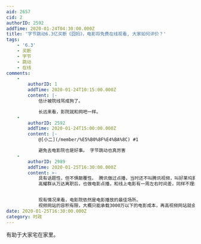 ```yaml
---
aid: 2657
cid: 2
authorID: 2592
addTime: 2020-01-24T04:30:00.000Z
title: '字节跳动6.3亿买断《囧妈》，电影将免费在线观看, 大家如何评价？'
tags:
    - '6.3'
    - 买断
    - 字节
    - 跳动
    - 在线
comments:
    -
        authorID: 1
        addTime: 2020-01-24T10:15:00.000Z
        content: |-
            估计被院线骂成狗了。

            长远来看，影院就和网吧一样。
    -
        authorID: 2592
        addTime: 2020-01-24T15:00:00.000Z
        content: |-
            @[小二](/member/%E5%B0%8F%E4%BA%8C) #1

            避免去电影院也是好事。 字节跳动也真厉害
    -
        authorID: 2989
        addTime: 2020-01-25T16:30:00.000Z
        content: >-
            具有话题性，但不惧颠覆性。 腾讯做过点播，当时还不叫腾讯视频，叫好莱坞影院，5块钱看好莱坞院线电影，效果不理想。
            高耀群从万达离职后，也做电影点播，和线上电影有一周左右时间差，同样不理想，现在则专注残障人士观影的细分领域，算是不得已的尝试。


            现有情况来看，电影院依然是电影播放的最佳场所。
            视频网站的容积有限，大概只能承载3000万以下的电影成本，再高视频网站就会亏钱了，所以未来中小成本的电影可以尝试线上发行，再大成本还是只能走院线。
date: 2020-01-25T16:30:00.000Z
category: 时政
---
```


有助于大家宅在家里。

